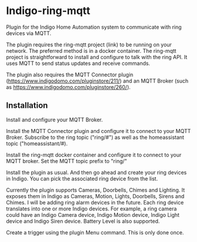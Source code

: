 # Indigo-ring-mqtt
Plugin for the Indigo Home Automation system to communicate with ring devices via MQTT.

The plugin requires the ring-mqtt project (link) to be running on your network.  The preferred method is in a docker container.  The ring-mqtt project is straightforward to install and configure to talk with the ring API. It uses MQTT to send status updates and receive commands.

The plugin also requires the MQTT Connector plugin (https://www.indigodomo.com/pluginstore/211/) and an MQTT Broker (such as https://www.indigodomo.com/pluginstore/260/).

## Installation

Install and configure your MQTT Broker.

Install the MQTT Connector plugin and configure it to connect to your MQTT Broker.  Subscribe to the 
ring topic ("ring/#") as well as the homeassistant topic ("homeassistant/#). 

Install the ring-mqtt docker container and configure it to connect to your MQTT broker. Set the
MQTT topic prefix to "ring/"

Install the plugin as usual.  And then go ahead and create your ring devices in Indigo.  You can pick the associated ring device from the list.

Currently the plugin supports Cameras, Doorbells, Chimes and Lighting.   It exposes them in Indigo as Cameras, Motion, Lights, Doorbells, Sirens and Chimes.  I will be adding ring alarm devices in the future.  Each ring device translates into one or more Indigo devices.  For example, a ring camera could have an Indigo Camera device, Indigo Motion device, Indigo Light device and Indigo Siren device.  Battery Level is also supported.

Create a trigger using the plugin Menu command.  This is only done once.

